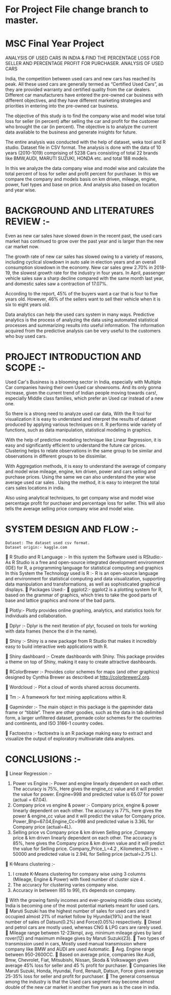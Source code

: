 # For Project File change branch to master.

# MSC Final Year Project
ANALYSIS OF USED CARS IN INDIA & FIND THE PERCENTAGE LOSS FOR SELLER AND PERCENTAGE PROFIT FOR PURCHASER.
ANALYSIS OF USED CARS 

India, the competition between used cars and new cars has reached its peak. All these used cars are generally termed as “Certified Used Cars”, as they are provided warranty and certified quality from the car dealers. Different car manufacturers have entered the pre-owned car business with different objectives, and they have different marketing strategies and priorities in entering into the pre-owned car business.

The objective of this study is to find the company wise and model wise total loss for seller (in percent) after selling the car and profit for the customer who brought the car (in percent). The objective is to analyze the current data available to the business and generate insights for future. 

The entire analysis was conducted with the help of dataset, weka tool and R studio. Dataset file in CSV format. The analysis is done with the data of 10 years (2010-1019) comprising of 5238  Cars consisting of total 22 brands like BMW,AUDI, MARUTI SUZUKI, HONDA  etc. and total 188 models. 

In this we analyze the data company wise and model wise and calculate the total percent of loss for seller and profit percent for purchaser. In this we compare the company and models basis on km driven, mileage, engine, power, fuel types and base on price. And analysis also based on location and year wise. 


# BACKGROUND AND LITERATURES REVIEW :-

Even as new car sales have slowed down in the recent past, the used cars market has continued to grow over the past year and is larger than the new car market now. 

The growth rate of new car sales has slowed owing to a variety of reasons, including cyclical slowdown in auto sale in election years and an overall consumption slowdown in the economy. New car sales grew 2.70% in 2018-19, the slowest growth rate for the industry in four years. In April, passenger vehicle sales saw a sharp decline compared with the same month last year, and domestic sales saw a contraction of 17.07%.

According to the report, 45% of the buyers want a car that is four to five years old. However, 46% of the sellers want to sell their vehicle when it is six to eight years old.

Data analytics can help the used cars system in many ways. Predictive analytics is the process of analyzing the data using automated statistical processes and summarizing results into useful information. The information acquired from the predictive analysis can be very useful to the customers who buy used cars.


# PROJECT INTRODUCTION AND SCOPE :-

Used Car's Business is a blooming sector in India, especially with Multiple Car companies having their own Used car showrooms. And its only gonna increase, given the current trend of Indian people moving towards cars!, especially Middle class families, which prefer an Used car instead of a new one.

So there is a strong need to analyze used car data, With the R tool for visualization it is easy to understand and interpret the results of dataset produced by applying various techniques on it. R performs wide variety of functions, such as data manipulation, statistical modeling in graphics.

With the help of predictive modeling technique like Linear Regression, it is easy and significantly efficient to understand the future car prices. Clustering helps to relate observations in the same group to be similar and observations in different groups to be dissimilar. 

With Aggregation methods, it is easy to understand the average of company and model wise mileage, engine, km driven, power and cars selling and purchase prices.   Using the same we can also understand the year wise average used car sales . Using the method, it is easy to interpret the total cars sales locations in india.

Also using analytical techniques, to get company wise and model wise percentage profit for purchaser and percentage loss for seller. This will also tells the average selling price company wise and model wise.


# SYSTEM DESIGN AND FLOW :-
	Dataset: The dataset used csv format.
	Dataset origin:- kaggle.com
	R Studio and R Language :-
	In this system the Software used is RStudio:-
	As R Studio  is a free and open-source integrated development 	environment (IDE) for R, a programming language for statistical 	computing and graphics
	In this System the Technology used is R :-
	R is an open-source language and environment for statistical 	computing and data visualization, supporting data manipulation 	and transformations, as well as sophisticated graphical displays.
	Packages Used:-
	ggplot2:-
ggplot2 is a plotting system for R, based on the grammar of graphics, which tries to take the good parts of base and lattice graphics and none of the bad parts. 

	Plotly:-
Plotly provides online graphing, analytics, and statistics tools for individuals and collaboration.

	Dplyr :-
Dplyr is the next iteration of plyr, focused on tools for working with data frames (hence the d in the name). 

	Shiny :-
Shiny is a new package from R Studio that makes it incredibly easy to build interactive web applications with R.

	Shiny dashboard :-
Create dashboards with Shiny. This package provides a theme on top of Shiny, making it easy to create attractive dashboards.

	RColorBrewer :- 
Provides color schemes for maps (and other graphics) designed by Cynthia Brewer as described at http://colorbrewer2.org.

	Wordcloud :-
Plot a cloud of words shared across documents.

	Tm :-
A framework for text mining applications within R.

	Gapminder :-
The main object in this package is the gapminder data frame or “tibble”. There are other goodies, such as the data in tab delimited form, a larger unfiltered dataset, premade color schemes for the countries and continents, and ISO 3166-1 country codes.

	Factoextra :-
factoextra is an R package making easy to extract and  visualize the output of exploratory multivariate data analyses.

# CONCLUSIONS :-

	Linear Regression :-
1.	Power vs Engine :-
Power and engine linearly dependent on each other.
The accuracy is 75%, Here gives the engine_cc value and it will
predict the value for power.
Engine=998 and predicted value is 65.07 for power (actual = 67.04). 
2.	Company price vs engine & power :-
Company price, engine & power linearly dependent on each other.
The accuracy is 77%, here gives the power & engine_cc value and it will predict the value for Company price.
Power_Bhp=67.04,Engine_Cc=998 and predicted value is 3.36L for Company price (actual=4L).
3.	Selling price vs Company price & km driven 
Selling price ,Company price & km driven linearly dependent on each other.
The accuracy is 85%, here gives the Company price & km driven value and it will predict the value for Selling price. Company_Price_L=4.2 , Kilometers_Driven = 50000 and predicted value is 2.94L for Selling price (actual=2.75 L).

	K-Means clustering :-
1.	I create K-Means clustering for company wise using 3 columns
(Mileage, Engine & Power) with fixed number of cluster size 4 .
2.	The accuracy for clustering varies company wise. 
3.	Accuracy in between (65 to 99), it’s depends on company.
 

	With the growing family incomes and ever-growing middle class society, India is becoming one of the most potential markets meant for used cars.  
	Maruti Suzuki has the highest number of sales for used cars and it occupied almost 21% of market follow by Hyundai(19%) and the least number of sales of Datsun(0.2%) and Force(0.05%) respectively.
	Diesel and petrol cars are mostly used, whereas CNG & LPG cars are rarely used.
	Mileage range between 12-23kmpl, avg. minimum mileage gives by land rover(12) and  maximum mileage gives by Maruti Suzuki(23).
	Two types of transmission used in cars, Mostly used manual transmission where company like BMW and AUDI are used Automatic. 
	Avg. Engine range between 950-2600CC.
	Based on average price, companies like Audi, Bmw, Chevrolet, Fiat, Mitsubishi, Nissan, Skoda & Volkswagen gives average 45% loss for seller and 45 % profit for purchaser. 
	Companies like Maruti Suzuki, Honda, Hyundai, Ford, Renault, Datsun, Force gives average 25-35% loss for seller and profit for purchaser.
	The general consensus among the industry is that the Used cars segment may become almost double of the new car market in another five years as is the case in india. 


